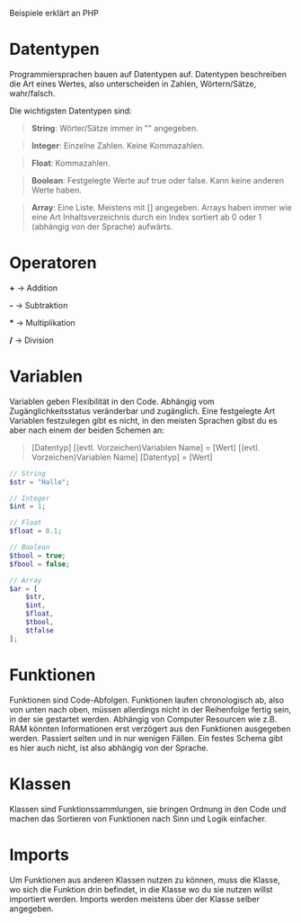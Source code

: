 Beispiele erklärt an PHP

# Datentypen

Programmiersprachen bauen auf Datentypen auf. Datentypen beschreiben die Art eines Wertes, also unterscheiden in Zahlen, Wörtern/Sätze, wahr/falsch.

Die wichtigsten Datentypen sind:
> **String**: Wörter/Sätze immer in "" angegeben.

> **Integer**: Einzelne Zahlen. Keine Kommazahlen.

> **Float**: Kommazahlen.

> **Boolean**: Festgelegte Werte auf true oder false. Kann keine anderen Werte haben.

> **Array**: Eine Liste. Meistens mit [] angegeben. Arrays haben immer wie eine Art Inhaltsverzeichnis durch ein Index sortiert ab 0 oder 1 (abhängig von der Sprache) aufwärts.

# Operatoren

**+** -> Addition

**-** -> Subtraktion

**\*** -> Multiplikation

**/** -> Division

# Variablen

Variablen geben Flexibilität in den Code. Abhängig vom Zugänglichkeitsstatus veränderbar und zugänglich. Eine festgelegte Art Variablen festzulegen gibt es nicht, in den meisten Sprachen gibst du es aber nach einem der beiden Schemen an:

> [Datentyp] [(evtl. Vorzeichen)Variablen Name] = [Wert]
> [(evtl. Vorzeichen)Variablen Name] [Datentyp] = [Wert]

```php
// String
$str = "Hallo";

// Integer
$int = 1;

// Float
$float = 0.1;

// Boolean
$tbool = true;
$fbool = false;

// Array
$ar = [
    $str,
    $int,
    $float,
    $tbool,
    $tfalse
];
```

# Funktionen

Funktionen sind Code-Abfolgen. Funktionen laufen chronologisch ab, also von unten nach oben, müssen allerdings nicht in der Reihenfolge fertig sein, in der sie gestartet werden. Abhängig von Computer Resourcen wie z.B. RAM könnten Informationen erst verzögert aus den Funktionen ausgegeben werden. Passiert selten und in nur wenigen Fällen. Ein festes Schema gibt es hier auch nicht, ist also abhängig von der Sprache.

# Klassen

Klassen sind Funktionssammlungen, sie bringen Ordnung in den Code und machen das Sortieren von Funktionen nach Sinn und Logik einfacher.

# Imports

Um Funktionen aus anderen Klassen nutzen zu können, muss die Klasse, wo sich die Funktion drin befindet, in die Klasse wo du sie nutzen willst importiert werden. Imports werden meistens über der Klasse selber angegeben.